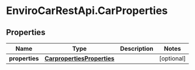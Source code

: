 # EnviroCarRestApi.CarProperties

## Properties
Name | Type | Description | Notes
------------ | ------------- | ------------- | -------------
**properties** | [**CarpropertiesProperties**](CarpropertiesProperties.md) |  | [optional] 
